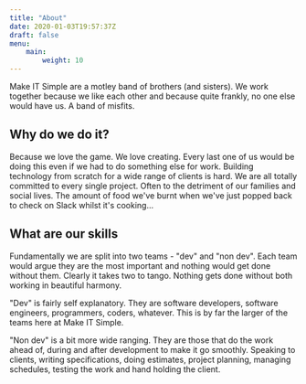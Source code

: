 ```yaml
---
title: "About"
date: 2020-01-03T19:57:37Z
draft: false
menu: 
    main:
        weight: 10
---
```


Make IT Simple are a motley band of brothers (and sisters). We work together because we like each other and because quite frankly, no one else would have us. A band of misfits. 

## Why do we do it?

Because we love the game. We love creating. Every last one of us would be doing this even if we had to do something else for work. Building technology from scratch for a wide range of clients is hard. We are all totally committed to every single project. Often to the detriment of our families and social lives. The amount of food we've burnt when we've just popped back to check on Slack whilst it's cooking...

## What are our skills

Fundamentally we are split into two teams - "dev" and "non dev". Each team would argue they are the most important and nothing would get done without them. Clearly it takes two to tango. Nothing gets done without both working in beautiful harmony.

"Dev" is fairly self explanatory. They are software developers, software engineers, programmers, coders, whatever. This is by far the larger of the teams here at Make IT Simple. 

"Non dev" is a bit more wide ranging. They are those that do the work ahead of, during and after development to make it go smoothly. Speaking to clients, writing specifications, doing estimates, project planning, managing schedules, testing the work and hand holding the client. 


